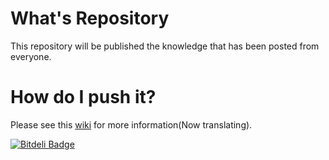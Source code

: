 What's Repository
==============

This repository will be published the knowledge that has been posted from everyone.


How do I push it?
==============
Please see this [wiki](http://tubame.github.io/user-knowledge/post_knowledge.html) for more information(Now translating).

[![Bitdeli Badge](https://d2weczhvl823v0.cloudfront.net/TUBAME/user-knowledge/trend.png)](https://bitdeli.com/free "Bitdeli Badge")

